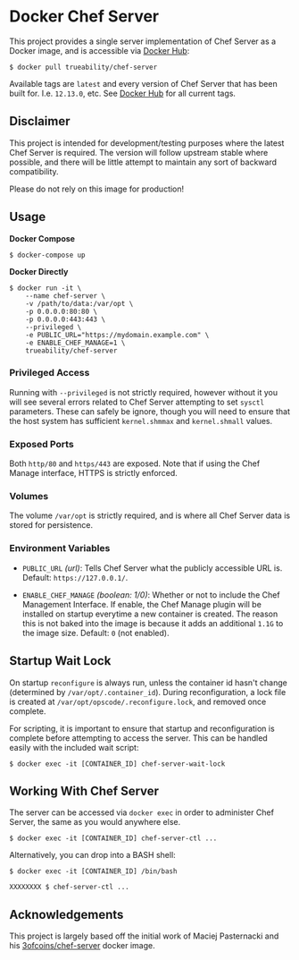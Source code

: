 # Docker Chef Server

This project provides a single server implementation of Chef Server as a 
Docker image, and is accessible via 
[Docker Hub](https://hub.docker.com/r/trueability/chef-server/):

```
$ docker pull trueability/chef-server
```

Available tags are `latest` and every version of Chef Server that has been 
built for.  I.e. `12.13.0`, etc.  See 
[Docker Hub](https://hub.docker.com/r/trueability/chef-server/) for all 
current tags.

## Disclaimer

This project is intended for development/testing purposes where the latest
Chef Server is required.  The version will follow upstream stable where 
possible, and there will be little attempt to maintain any sort of backward 
compatibility.

Please do not rely on this image for production!


## Usage

**Docker Compose**

```
$ docker-compose up
```

**Docker Directly**

```
$ docker run -it \
    --name chef-server \
    -v /path/to/data:/var/opt \
    -p 0.0.0.0:80:80 \
    -p 0.0.0.0:443:443 \
    --privileged \
    -e PUBLIC_URL="https://mydomain.example.com" \
    -e ENABLE_CHEF_MANAGE=1 \
    trueability/chef-server
```


### Privileged Access

Running with `--privileged` is not strictly required, however without
it you will see several errors related to Chef Server attempting to set 
`sysctl` parameters.  These can safely be ignore, though you will need to 
ensure that the host system has sufficient `kernel.shmmax` and 
`kernel.shmall` values.


### Exposed Ports

Both `http/80` and `https/443` are exposed.  Note that if using the Chef 
Manage interface, HTTPS is strictly enforced.


### Volumes

The volume `/var/opt` is strictly required, and is where all Chef Server data 
is stored for persistence.


### Environment Variables

 * `PUBLIC_URL` *(url)*: Tells Chef Server what the publicly accessible 
 URL is.  Default: `https://127.0.0.1/`.
 
 * `ENABLE_CHEF_MANAGE` *(boolean: 1/0)*: Whether or not to include the Chef 
 Management Interface.  If enable, the Chef Manage plugin will be installed 
 on startup everytime a new container is created.  The reason this is not 
 baked into the image is because it adds an additional `1.1G` to the image 
 size.  Default: `0` (not enabled).


## Startup Wait Lock

On startup `reconfigure` is always run, unless the container id hasn't change 
(determined by `/var/opt/.container_id`).  During reconfiguration, a lock 
file is created at `/var/opt/opscode/.reconfigure.lock`, and removed once 
complete.

For scripting, it is important to ensure that startup and reconfiguration is 
complete before attempting to access the server.  This can be handled easily 
with the included wait script:

```
$ docker exec -it [CONTAINER_ID] chef-server-wait-lock
```

## Working With Chef Server

The server can be accessed via `docker exec` in order to administer Chef 
Server, the same as you would anywhere else.

```
$ docker exec -it [CONTAINER_ID] chef-server-ctl ...
```

Alternatively, you can drop into a BASH shell:

```
$ docker exec -it [CONTAINER_ID] /bin/bash

XXXXXXXX $ chef-server-ctl ...
```

## Acknowledgements

This project is largely based off the initial work of Maciej Pasternacki and
his [3ofcoins/chef-server](https://github.com/3ofcoins/docker-chef-server/)
docker image.
